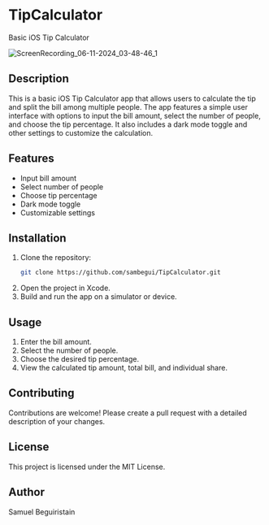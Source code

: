 # TipCalculator

Basic iOS Tip Calculator

![ScreenRecording_06-11-2024_03-48-46_1](https://github.com/sambegui/TipCalculator/assets/125210256/137578f3-1ace-4df2-a85e-6aeb44f77c91)

## Description

This is a basic iOS Tip Calculator app that allows users to calculate the tip and split the bill among multiple people. The app features a simple user interface with options to input the bill amount, select the number of people, and choose the tip percentage. It also includes a dark mode toggle and other settings to customize the calculation.

## Features

- Input bill amount
- Select number of people
- Choose tip percentage
- Dark mode toggle
- Customizable settings

## Installation

1. Clone the repository:
   ```bash
   git clone https://github.com/sambegui/TipCalculator.git
   ```
2. Open the project in Xcode.
3. Build and run the app on a simulator or device.

## Usage

1. Enter the bill amount.
2. Select the number of people.
3. Choose the desired tip percentage.
4. View the calculated tip amount, total bill, and individual share.

## Contributing

Contributions are welcome! Please create a pull request with a detailed description of your changes.

## License

This project is licensed under the MIT License.

## Author

Samuel Beguiristain
